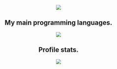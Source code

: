 <p align="center">
  <a href="https://discord.gg/">
    <img src="https://www.e-spincorp.com/wp-content/uploads/2020/12/logo-hex-rays-banner-png.png"></a>
</p>
</p>


<h2 align="center">My main programming languages.</h2>
<p align="center">
  <img src="https://cdn.discordapp.com/attachments/835652361715712020/842758450962366480/asgsdag.png"></a>
</p>

<h2 align="center">Profile stats.</h2>
<p align="center">
  <img align="center" src="https://github-readme-stats.vercel.app/api?username=ScopesFromDenmark&show_icons=true&theme=dark&locale=en"/>
<br />

</pre>
